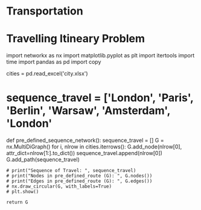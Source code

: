 # Transportation
# Travelling Itineary Problem

import networkx as nx
import matplotlib.pyplot as plt
import itertools
import time
import pandas as pd
import copy

cities = pd.read_excel('city.xlsx')     
# sequence_travel = ['London', 'Paris', 'Berlin', 'Warsaw', 'Amsterdam', 'London'


def pre_defined_sequence_network():
    sequence_travel = []
    G = nx.MultiDiGraph()
    for i, nlrow in cities.iterrows():
        G.add_node(nlrow[0], attr_dict=nlrow[1:].to_dict())
        sequence_travel.append(nlrow[0])
    G.add_path(sequence_travel)

    # print("Sequence of Travel: ", sequence_travel)
    # print("Nodes in pre_defined_route (G): ", G.nodes())
    # print("Edges in pre_defined_route (G): ", G.edges())
    # nx.draw_circular(G, with_labels=True)
    # plt.show()
    
    return G
